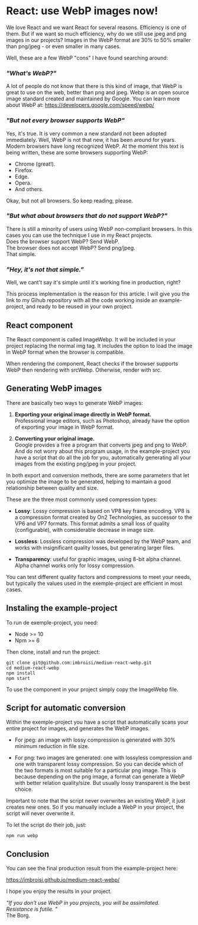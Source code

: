 # React: use WebP images now!

We love React and we want React for several reasons. Efficiency is one of them. But if we want so much efficiency, why do we still use jpeg and png images in our projects? Images in the WebP format are 30% to 50% smaller than png/jpeg - or even smaller in many cases.

Well, these are a few WebP "cons" I have found searching around:

### *"What's WebP?"*
A lot of people do not know that there is this kind of image, that WebP is great to use on the web, better than png and jpeg. Webp is an open source image standard created and maintained by Google. You can learn more about WebP at: https://developers.google.com/speed/webp/

### *"But not every browser supports WebP"*
Yes, it's true. It is very common a new standard not been adopted immediately. Well, WebP is not that new, it has been around for years. Modern browsers have long recognized WebP.
At the moment this text is being written, these are some browsers supporting WebP:
- Chrome (great!).
- Firefox.
- Edge.
- Opera.
- And others.
  
Okay, but not all browsers. So keep reading, please.

### *"But what about browsers that do not support WebP?"*
There is still a minority of users using WebP non-compliant browsers.
In this cases you can use the technique I use in my React projects.<br />
Does the browser support WebP? Send WebP.<br />
The browser does not accept WebP? Send png/jpeg.<br />
That simple.

### *"Hey, it's not that simple."*
Well, we cant't say it's simple until it's working fine in production, right?

This process implementation is the reason for this article.
I will give you the link to my Gihub repository with all the code working inside an example-project, and ready to be reused in your own project.

## React component
The React component is called ImageWebp. It will be included in your project replacing the normal img tag. It includes the option to load the image in WebP format when the browser is compatible.

When rendering the component, React checks if the browser supports WebP then rendering with srcWebp. Otherwise, render with src.

## Generating WebP images

There are basically two ways to generate WebP images:

1) **Exporting your original image directly in WebP format.**<br />
Professional image editors, such as Photoshop, already have the option of exporting your image in WebP format.

2) **Converting your original image.**<br />
Google provides a free a program that converts jpeg and png to WebP. And do not worry about this program usage, in the example-project you have a script that do all the job for you, automatically generating all your images from the existing png/jpeg in your project.

In both export and conversion methods, there are some parameters that let you optimize the image to be generated, helping to maintain a good relationship between quality and size. 

These are the three most commonly used compression types:

- **Lossy**: Lossy compression is based on VP8 key frame encoding. VP8 is a compression format created by On2 Technologies, as successor to the VP6 and VP7 formats. This format admits a small loss of quality (configurable), with considerable decrease in image size.

- **Lossless**: Lossless compression was developed by the WebP team, and works with insignificant quality losses, but generating larger files.

- **Transparency**: useful for graphic images, using 8-bit alpha channel. Alpha channel works only for lossy compression.

You can test different quality factors and compressions to meet your needs, but typically the values ​​used in the exemple-project are efficient in most cases.

## Instaling the example-project

To run de exemple-project, you need:

- Node >= 10
- Npm >= 6

Then clone, install and run the project:

    git clone git@github.com:imbroisi/medium-react-webp.git
    cd medium-react-webp
    npm install
    npm start

To use the component in your project simply copy the ImageWebp file.

## Script for automatic conversion

Within the exemple-project you have a script that automatically scans your entire project for images, and generates the WebP images.

- For jpeg: an image with lossy compression is generated with 30% minimum reduction in file size.
  
- For png: two images are generated: one with lossyless compression and one with transparent lossy compression. So you can decide which of the two formats is most suitable for a particular png image. This is because depending on the png image, a format can generate a WebP with better relation quality/size. But usually lossy transparent is the best choice.

Important to note that the script never overwrites an existing WebP, it just creates new ones. So if you manually include a WebP in your project, the script will never overwrite it.

To let the script do their job, just:

    npm run webp

## Conclusion

You can see the final production result from the example-project here:

https://imbroisi.github.io/medium-react-webp/

I hope you enjoy the results in your project.

*"If you don't use WebP in you projects, you will be assimilated.<br />
Resistance is futile. "*<br />
The Borg.
